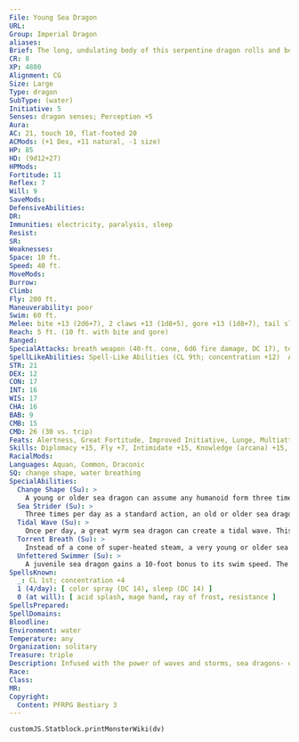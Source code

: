 ```yaml
---
File: Young Sea Dragon
URL: 
Group: Imperial Dragon
aliases: 
Brief: The long, undulating body of this serpentine dragon rolls and bends with scales the color of the ocean's waves.
CR: 8
XP: 4800
Alignment: CG
Size: Large
Type: dragon
SubType: (water)
Initiative: 5
Senses: dragon senses; Perception +5
Aura: 
AC: 21, touch 10, flat-footed 20
ACMods: (+1 Dex, +11 natural, -1 size)
HP: 85
HD: (9d12+27)
HPMods: 
Fortitude: 11
Reflex: 7
Will: 9
SaveMods: 
DefensiveAbilities: 
DR: 
Immunities: electricity, paralysis, sleep
Resist: 
SR: 
Weaknesses: 
Space: 10 ft.
Speed: 40 ft.
MoveMods: 
Burrow: 
Climb: 
Fly: 200 ft.
Maneuverability: poor
Swim: 60 ft.
Melee: bite +13 (2d6+7), 2 claws +13 (1d8+5), gore +13 (1d8+7), tail slap +11 (1d8+7)
Reach: 5 ft. (10 ft. with bite and gore)
Ranged: 
SpecialAttacks: breath weapon (40-ft. cone, 6d6 fire damage, DC 17), torrent breath
SpellLikeAbilities: Spell-Like Abilities (CL 9th; concentration +12)  At Will-create water
STR: 21
DEX: 12
CON: 17
INT: 16
WIS: 17
CHA: 16
BAB: 9
CMB: 15
CMD: 26 (30 vs. trip)
Feats: Alertness, Great Fortitude, Improved Initiative, Lunge, Multiattack
Skills: Diplomacy +15, Fly +7, Intimidate +15, Knowledge (arcana) +15, Knowledge (nature) +15, Perception +5, Sense Motive +17, Stealth +9, Survival +15, Swim +25
RacialMods: 
Languages: Aquan, Common, Draconic
SQ: change shape, water breathing
SpecialAbilities:
  Change Shape (Su): >
    A young or older sea dragon can assume any humanoid form three times per day as if using polymorph.
  Sea Strider (Su): >
    Three times per day as a standard action, an old or older sea dragon can move from one body of water to another as if using the teleport spell (self only).
  Tidal Wave (Su): >
    Once per day, a great wyrm sea dragon can create a tidal wave. This ability is the same as the bronze dragon's ability of the same name (Bestiary 104).
  Torrent Breath (Su): >
    Instead of a cone of super-heated steam, a very young or older sea dragon can breathe a line of pressurized water twice the length of the sea dragon's cone breath weapon. This line deals bludgeoning damage.
  Unfettered Swimmer (Su): >
    A juvenile sea dragon gains a 10-foot bonus to its swim speed. The sea dragon's swim speed continues to increase by an additional 10 feet every two age categories. Furthermore, while swimming, the sea dragon is treated as if under the effects of the spell freedom of movement.
SpellsKnown:
  _: CL 1st; concentration +4
  1 (4/day): [ color spray (DC 14), sleep (DC 14) ]
  0 (at will): [ acid splash, mage hand, ray of frost, resistance ]
SpellsPrepared: 
SpellDomains: 
Bloodline: 
Environment: water
Temperature: any
Organization: solitary
Treasure: triple
Description: Infused with the power of waves and storms, sea dragons- or jiaolungs, as they are known in many lands-are draconic protectors of oceans and their creatures. Possessing tempestuous natures, sea dragons wander widely, sometimes claiming thousands of miles of ocean and coastlines as their protectorates.
Race: 
Class: 
MR: 
Copyright:
  Content: PFRPG Bestiary 3
---
```

```dataviewjs
customJS.Statblock.printMonsterWiki(dv)
```
